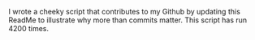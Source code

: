 I wrote a cheeky script that contributes to my Github by updating this ReadMe to illustrate why more than commits matter. This script has run 4200 times.